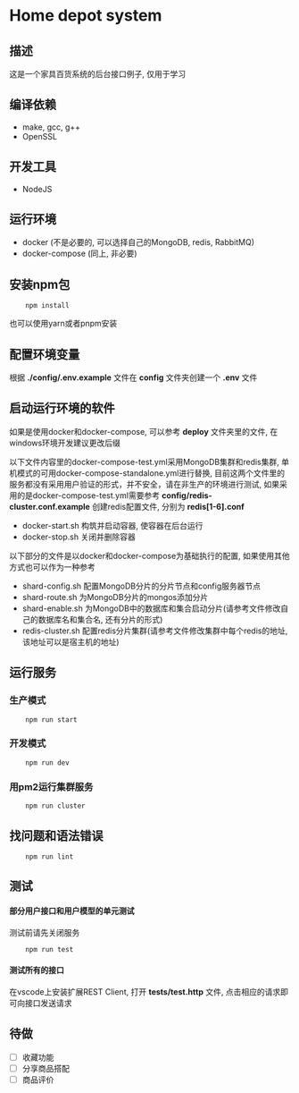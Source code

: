 # Home depot system

## 描述
这是一个家具百货系统的后台接口例子, 仅用于学习

## 编译依赖
* make, gcc, g++
* OpenSSL

## 开发工具
* NodeJS

## 运行环境
* docker (不是必要的, 可以选择自己的MongoDB, redis, RabbitMQ)
* docker-compose (同上, 非必要)

## 安装npm包
```
    npm install
```
也可以使用yarn或者pnpm安装

## 配置环境变量
根据 **./config/.env.example** 文件在 **config** 文件夹创建一个 **.env** 文件

## 启动运行环境的软件
如果是使用docker和docker-compose, 可以参考 **deploy** 文件夹里的文件, 在windows环境开发建议更改后缀

以下文件内容里的docker-compose-test.yml采用MongoDB集群和redis集群, 单机模式的可用docker-compose-standalone.yml进行替换, 目前这两个文件里的服务都没有采用用户验证的形式，并不安全，请在非生产的环境进行测试, 如果采用的是docker-compose-test.yml需要参考 **config/redis-cluster.conf.example** 创建redis配置文件, 分别为 **redis[1-6].conf**

* docker-start.sh 构筑并启动容器, 使容器在后台运行
* docker-stop.sh 关闭并删除容器

以下部分的文件是以docker和docker-compose为基础执行的配置, 如果使用其他方式也可以作为一种参考
* shard-config.sh 配置MongoDB分片的分片节点和config服务器节点
* shard-route.sh 为MongoDB分片的mongos添加分片
* shard-enable.sh 为MongoDB中的数据库和集合启动分片(请参考文件修改自己的数据库名和集合名, 还有分片的形式)
* redis-cluster.sh 配置redis分片集群(请参考文件修改集群中每个redis的地址, 该地址可以是宿主机的地址)

## 运行服务
### 生产模式
```
    npm run start
```
### 开发模式
```
    npm run dev
```
### 用pm2运行集群服务
```
    npm run cluster
```

## 找问题和语法错误
```
    npm run lint
```

## 测试
#### 部分用户接口和用户模型的单元测试
测试前请先关闭服务
```
    npm run test
```

#### 测试所有的接口
在vscode上安装扩展REST Client, 打开 **tests/test.http** 文件, 点击相应的请求即可向接口发送请求

## 待做
 - [ ] 收藏功能
 - [ ] 分享商品搭配
 - [ ] 商品评价
